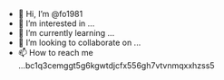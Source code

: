 - 👋 Hi, I’m @fo1981
- 👀 I’m interested in ...
- 🌱 I’m currently learning ...
- 💞️ I’m looking to collaborate on ...
- 📫 How to reach me ...bc1q3cemggt5g6kgwtdjcfx556gh7vtvnmqxxhzss5

<!---
fo1981/fo1981 is a ✨ special ✨ repository because its `README.md` (this file) appears on your GitHub profile.
You can click the Preview link to take a look at your changes.
--->
